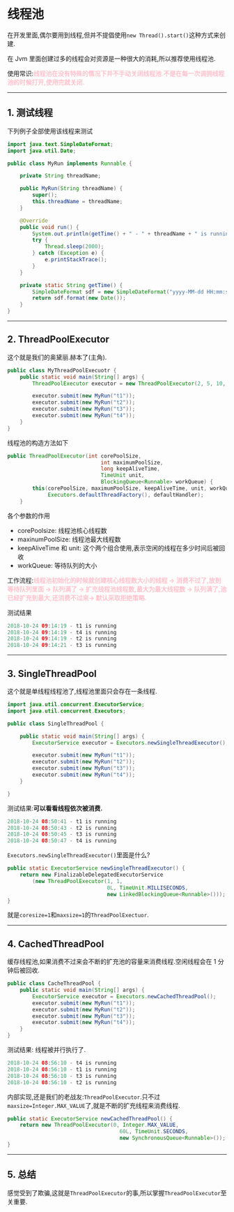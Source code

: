 # 线程池

在开发里面,偶尔要用到线程,但并不提倡使用`new Thread().start()`这种方式来创建.

在 Jvm 里面创建过多的线程会对资源是一种很大的消耗,所以推荐使用线程池.

使用常识:<span style="color:pink">**线程池在没有特殊的情况下并不手动关闭线程池.不是在每一次调拥线程池的时候打开,使用完就关闭.**</span>

---

## 1. 测试线程

下列例子全部使用该线程来测试

```java
import java.text.SimpleDateFormat;
import java.util.Date;

public class MyRun implements Runnable {

	private String threadName;

	public MyRun(String threadName) {
		super();
		this.threadName = threadName;
	}

	@Override
	public void run() {
		System.out.println(getTime() + " - " + threadName + " is running");
		try {
			Thread.sleep(2000);
		} catch (Exception e) {
			e.printStackTrace();
		}
	}

	private static String getTime() {
		SimpleDateFormat sdf = new SimpleDateFormat("yyyy-MM-dd HH:mm:ss");
		return sdf.format(new Date());
	}
}
```

---

## 2. ThreadPoolExecutor

这个就是我们的奥黛丽.赫本了(主角).

```java
public class MyThreadPoolExecuotr {
	public static void main(String[] args) {
		ThreadPoolExecutor executor = new ThreadPoolExecutor(2, 5, 10, TimeUnit.SECONDS, new ArrayBlockingQueue<>(1));

		executor.submit(new MyRun("t1"));
		executor.submit(new MyRun("t2"));
		executor.submit(new MyRun("t3"));
		executor.submit(new MyRun("t4"));
	}
}
```

线程池的构造方法如下

```java
public ThreadPoolExecutor(int corePoolSize,
                              int maximumPoolSize,
                              long keepAliveTime,
                              TimeUnit unit,
                              BlockingQueue<Runnable> workQueue) {
        this(corePoolSize, maximumPoolSize, keepAliveTime, unit, workQueue,
             Executors.defaultThreadFactory(), defaultHandler);
    }
```

各个参数的作用

- corePoolsize: 线程池核心线程数
- maxinumPoolSize: 线程池最大线程数
- keepAliveTime 和 unit: 这个两个组合使用,表示空闲的线程在多少时间后被回收
- workQueue: 等待队列的大小

工作流程:<span style="color:pink">**线程池初始化的时候就创建核心线程数大小的线程 -> 消费不过了,放到等待队列里面 -> 队列满了 -> 扩充线程池线程数,最大为最大线程数 -> 队列满了,池已经扩充到最大,还消费不过来-> 默认采取拒绝策略.**<span>

测试结果

```java
2018-10-24 09:14:19 - t1 is running
2018-10-24 09:14:19 - t4 is running
2018-10-24 09:14:19 - t2 is running
2018-10-24 09:14:21 - t3 is running
```

---

## 3. SingleThreadPool

这个就是单线程线程池了,线程池里面只会存在一条线程.

```java
import java.util.concurrent.ExecutorService;
import java.util.concurrent.Executors;

public class SingleThreadPool {

	public static void main(String[] args) {
		ExecutorService executor = Executors.newSingleThreadExecutor();

		executor.submit(new MyRun("t1"));
		executor.submit(new MyRun("t2"));
		executor.submit(new MyRun("t3"));
		executor.submit(new MyRun("t4"));
	}

}
```

测试结果:**可以看看线程依次被消费.**

```java
2018-10-24 08:50:41 - t1 is running
2018-10-24 08:50:43 - t2 is running
2018-10-24 08:50:45 - t3 is running
2018-10-24 08:50:47 - t4 is running
```

`Executors.newSingleThreadExecutor()`里面是什么?

```java
public static ExecutorService newSingleThreadExecutor() {
    return new FinalizableDelegatedExecutorService
        (new ThreadPoolExecutor(1, 1,
                                0L, TimeUnit.MILLISECONDS,
                                new LinkedBlockingQueue<Runnable>()));
}
```

就是`coresize=1`和`maxsize=1`的`ThreadPoolExectuor`.

---

## 4. CachedThreadPool

缓存线程池,如果消费不过来会不断的扩充池的容量来消费线程.空闲线程会在 1 分钟后被回收.

```java
public class CacheThreadPool {
	public static void main(String[] args) {
		ExecutorService executor = Executors.newCachedThreadPool();
		executor.submit(new MyRun("t1"));
		executor.submit(new MyRun("t2"));
		executor.submit(new MyRun("t3"));
		executor.submit(new MyRun("t4"));
	}
}
```

测试结果: 线程被并行执行了.

```java
2018-10-24 08:56:10 - t4 is running
2018-10-24 08:56:10 - t1 is running
2018-10-24 08:56:10 - t3 is running
2018-10-24 08:56:10 - t2 is running
```

内部实现,还是我们的老战友:`ThreadPoolExecutor`.只不过`maxsize=Integer.MAX_VALUE`了,就是不断的扩充线程来消费线程.

```java
public static ExecutorService newCachedThreadPool() {
    return new ThreadPoolExecutor(0, Integer.MAX_VALUE,
                                    60L, TimeUnit.SECONDS,
                                    new SynchronousQueue<Runnable>());
}
```

---

## 5. 总结

感觉受到了欺骗,这就是`ThreadPoolExecutor`的事,所以掌握`ThreadPoolExecutor`至关重要.
